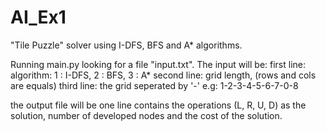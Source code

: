 # AI_Ex1
"Tile Puzzle" solver using I-DFS, BFS and A* algorithms.

Running main.py looking for a file "input.txt".
The input will be:
first line: algorithm: 1 : I-DFS, 2 : BFS, 3 : A*
second line: grid length, (rows and cols are equals)
third line: the grid seperated by '-' e.g: 1-2-3-4-5-6-7-0-8

the output file will be one line contains the operations (L, R, U, D) as the solution,
number of developed nodes and the cost of the solution.
